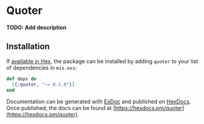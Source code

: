 # Quoter

**TODO: Add description**

## Installation

If [available in Hex](https://hex.pm/docs/publish), the package can be installed
by adding `quoter` to your list of dependencies in `mix.exs`:

```elixir
def deps do
  [{:quoter, "~> 0.1.0"}]
end
```

Documentation can be generated with [ExDoc](https://github.com/elixir-lang/ex_doc)
and published on [HexDocs](https://hexdocs.pm). Once published, the docs can
be found at [https://hexdocs.pm/quoter](https://hexdocs.pm/quoter).

